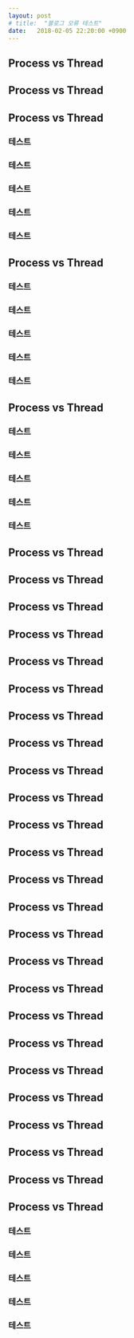 ```yaml
---
layout: post
# title:  "블로그 오류 테스트"
date:   2018-02-05 22:20:00 +0900
---
```


## Process vs Thread
## Process vs Thread
## Process vs Thread
### 테스트
### 테스트
### 테스트
### 테스트
### 테스트
## Process vs Thread
### 테스트
### 테스트
### 테스트
### 테스트
### 테스트
## Process vs Thread
### 테스트
### 테스트
### 테스트
### 테스트
### 테스트
## Process vs Thread
## Process vs Thread
## Process vs Thread
## Process vs Thread
## Process vs Thread
## Process vs Thread
## Process vs Thread
## Process vs Thread
## Process vs Thread
## Process vs Thread
## Process vs Thread
## Process vs Thread
## Process vs Thread
## Process vs Thread
## Process vs Thread
## Process vs Thread
## Process vs Thread
## Process vs Thread
## Process vs Thread
## Process vs Thread
## Process vs Thread
## Process vs Thread
## Process vs Thread
## Process vs Thread
## Process vs Thread
### 테스트
### 테스트
### 테스트
### 테스트
### 테스트
[jekyll-gh]:   https://github.com/quarl894